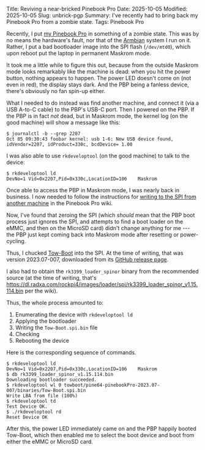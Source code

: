 Title: Reviving a near-bricked Pinebook Pro
Date: 2025-10-05
Modified: 2025-10-05
Slug: unbrick-pgp
Summary: I've recently had to bring back my Pinebook Pro from a zombie state.
Tags: Pinebook Pro

Recently, I put [my Pinebook Pro]({filename}solar-powered-laptop.md) in something of a zombie state.
This was by no means the hardware's fault, nor that of the [Armbian](https://www.armbian.com/pinebook-pro/) system I run on it.
Rather, I put a bad bootloader image into the SPI flash (`/dev/mtd0`), which upon reboot put the laptop in permanent Maskrom mode.

It took me a little while to figure this out, because from the outside Maskrom mode looks remarkably like the machine is dead:
when you hit the power button, nothing appears to happen.
The power LED doesn't come on (not even in red), the display stays dark.
And the PBP being a fanless device, there's obviously no fan spin-up either.

What I needed to do instead was find another machine, and connect it (via a USB A-to-C cable) to the PBP's USB-C port.
Then I powered on the PBP.
If the PBP is in fact *not* dead, but in Maskrom mode, the kernel log (on the good machine) will show a message like this:

```console
$ journalctl -b --grep 2207
Oct 05 09:30:43 foobar kernel: usb 1-6: New USB device found, idVendor=2207, idProduct=330c, bcdDevice= 1.00
```

I was also able to use `rkdeveloptool` (on the good machine) to talk to the device:

```console
$ rkdeveloptool ld
DevNo=1	Vid=0x2207,Pid=0x330c,LocationID=106	Maskrom
```

Once able to access the PBP in Maskrom mode, I was nearly back in business.
I now needed to follow the instructions for [writing to the SPI from another machine](https://wiki.pine64.org/wiki/Pinebook_Pro_SPI#After_entering_maskrom_mode) in the Pinebook Pro wiki.

Now, I've found that zeroing the SPI (which *should* mean that the PBP boot process just ignores the SPI, and attempts to find a boot loader on the eMMC, and then on the MicroSD card) didn't change anything for me --- the PBP just kept coming back into Maskrom mode after resetting or power-cycling.

Thus, I chucked [Tow-Boot](https://tow-boot.org/devices/pine64-pinebookPro.html) into the SPI.
At the time of writing, that was version 2023.07-007, downloaded from its [GitHub release page](https://github.com/Tow-Boot/Tow-Boot/releases/tag/release-2023.07-007).

I also had to obtain the `rk3399_loader_spinor` binary from the recommended source (at the time of writing, that's <https://dl.radxa.com/rockpi4/images/loader/spi/rk3399_loader_spinor_v1.15.114.bin> per the wiki).

Thus, the whole process amounted to:

1. Enumerating the device with `rkdeveloptool ld`
2. Applying the bootloader
3. Writing the `Tow-Boot.spi.bin` file
4. Checking
4. Rebooting the device

Here is the corresponding sequence of commands.

```console
$ rkdeveloptool ld
DevNo=1	Vid=0x2207,Pid=0x330c,LocationID=106	Maskrom
$ db rk3399_loader_spinor_v1.15.114.bin
Downloading bootloader succeeded.
$ rkdeveloptool wl 0 towboot/pine64-pinebookPro-2023.07-007/binaries/Tow-Boot.spi.bin
Write LBA from file (100%)
$ rkdeveloptool td
Test Device OK.
$ ./rkdeveloptool rd
Reset Device OK
```

After this, the power LED immediately came on and the PBP happily booted Tow-Boot, which then enabled me to select the boot device and boot from either the eMMC or MicroSD card.
